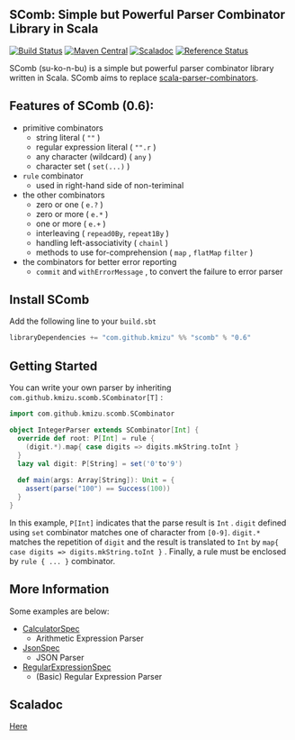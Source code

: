 ## SComb: Simple but Powerful Parser Combinator Library in Scala
 
[![Build Status](https://travis-ci.org/kmizu/scomb.png?branch=master)](https://travis-ci.org/kmizu/scomb)
[![Maven Central](https://maven-badges.herokuapp.com/maven-central/com.github.kmizu/scomb_2.12/badge.svg)](https://maven-badges.herokuapp.com/maven-central/com.github.kmizu/scomb_2.12)
[![Scaladoc](http://javadoc-badge.appspot.com/com.github.kmizu/scomb_2.12.svg?label=scaladoc)](http://javadoc-badge.appspot.com/com.github.kmizu/scomb_2.12/com/github/kmizu/scomb/index.html)
[![Reference Status](https://www.versioneye.com/java/com.github.kmizu:scomb_2.11/reference_badge.svg?style=flat)](https://www.versioneye.com/java/com.github.kmizu:scomb_2.12/references)

SComb (su-ko-n-bu) is a simple but powerful parser combinator library written in Scala.
SComb aims to replace [scala-parser-combinators](https://github.com/scala/scala-parser-combinators).

## Features of SComb (0.6):

- primitive combinators
  - string literal ( `""` )
  - regular expression literal ( `"".r` )
  - any character (wildcard) ( `any` )
  - character set ( `set(...)` )
- `rule` combinator
  - used in right-hand side of non-teriminal
- the other combinators
  - zero or one ( `e.?` )
  - zero or more ( `e.*` )
  - one or more ( `e.+` )
  - interleaving ( `repead0By`, `repeat1By` )
  - handling left-associativity ( `chainl` )
  - methods to use for-comprehension ( `map` , `flatMap` `filter` )
- the combinators for better error reporting
  - `commit` and `withErrorMessage` , to convert the failure to error parser

## Install SComb

Add the following line to your `build.sbt`

```scala
libraryDependencies += "com.github.kmizu" %% "scomb" % "0.6"
```

## Getting Started

You can write your own parser by inheriting
 `com.github.kmizu.scomb.SCombinator[T]` :

```scala
import com.github.kmizu.scomb.SCombinator

object IntegerParser extends SCombinator[Int] {
  override def root: P[Int] = rule {
    (digit.*).map{ case digits => digits.mkString.toInt }
  }
  lazy val digit: P[String] = set('0'to'9')
  
  def main(args: Array[String]): Unit = {
    assert(parse("100") == Success(100))
  }
}
```

In this example, `P[Int]` indicates that the parse result is `Int` .
`digit` defined using `set` combinator matches one of character from `[0-9]`.  `digit.*` matches the repetition
of `digit` and the result is translated to `Int` by `map{ case digits => digits.mkString.toInt }` .  Finally,
a rule must be enclosed by `rule { ... }` combinator.

## More Information

Some examples are below:

- [CalculatorSpec](https://github.com/kmizu/scomb/blob/releases/0.6/src/test/scala/com/github/kmizu/scomb/CalculatorSpec.scala)
  - Arithmetic Expression Parser
- [JsonSpec](https://github.com/kmizu/scomb/blob/releases/0.6/src/test/scala/com/github/kmizu/scomb/JsonSpec.scala)
  - JSON Parser
- [RegularExpressionSpec](https://github.com/kmizu/scomb/blob/releases/0.6/src/test/scala/com/github/kmizu/scomb/RegularExpressionSpec.scala)
  - (Basic) Regular Expression Parser

## Scaladoc

[Here](http://javadoc-badge.appspot.com/com.github.kmizu/scomb_2.12/com/github/kmizu/scomb/index.html)
